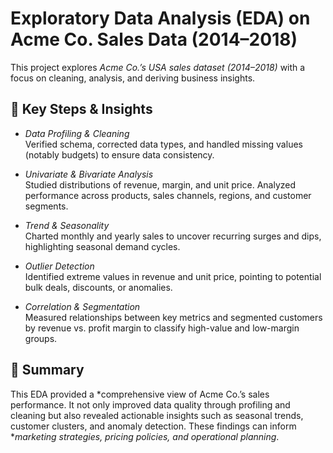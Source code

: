 # Exploratory Data Analysis (EDA) on Acme Co. Sales Data (2014–2018)

This project explores *Acme Co.’s USA sales dataset (2014–2018)* with a focus on cleaning, analysis, and deriving business insights.  

## 🔹 Key Steps & Insights

- *Data Profiling & Cleaning*  
  Verified schema, corrected data types, and handled missing values (notably budgets) to ensure data consistency.  

- *Univariate & Bivariate Analysis*  
  Studied distributions of revenue, margin, and unit price. Analyzed performance across products, sales channels, regions, and customer segments.  

- *Trend & Seasonality*  
  Charted monthly and yearly sales to uncover recurring surges and dips, highlighting seasonal demand cycles.  

- *Outlier Detection*  
  Identified extreme values in revenue and unit price, pointing to potential bulk deals, discounts, or anomalies.  

- *Correlation & Segmentation*  
  Measured relationships between key metrics and segmented customers by revenue vs. profit margin to classify high-value and low-margin groups.  

## 📌 Summary
This EDA provided a *comprehensive view of Acme Co.’s sales performance. It not only improved data quality through profiling and cleaning but also revealed actionable insights such as seasonal trends, customer clusters, and anomaly detection. These findings can inform **marketing strategies, pricing policies, and operational planning*.
